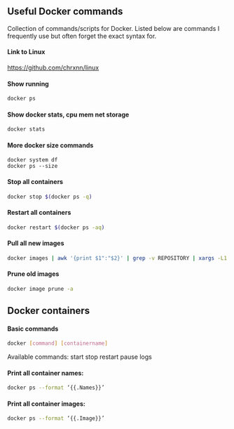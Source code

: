 ## Useful Docker commands
Collection of commands/scripts for Docker. Listed below are commands I frequently use but often forget the exact syntax for.

#### Link to Linux
https://github.com/chrxnn/linux

#### Show running
```sh
docker ps
```

#### Show docker stats, cpu mem net storage
```sh
docker stats
```

#### More docker size commands
```
docker system df
docker ps --size

````

#### Stop all containers
```sh
docker stop $(docker ps -q)
```

#### Restart all containers
```sh
docker restart $(docker ps -aq)
```

#### Pull all new images
```sh
docker images | awk '{print $1":"$2}' | grep -v REPOSITORY | xargs -L1 docker pull 
```


#### Prune old images
```sh
docker image prune -a
```

## Docker containers

#### Basic commands

```sh
docker [command] [containername]
```
Available commands: start stop restart pause logs

#### Print all container names:

```sh
docker ps --format ‘{{.Names}}’
```
#### Print all container images:

```sh
docker ps --format ‘{{.Image}}’
```
